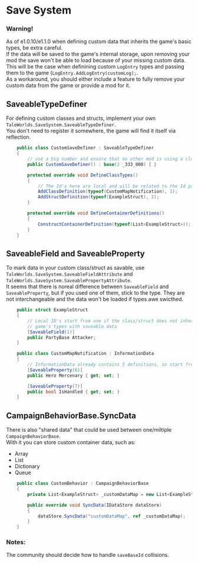 # Save System

### Warning!  
As of e1.0.10/e1.1.0 when defining custom data that inherits the game's basic types, be extra careful.  
If the data will be saved to the game's internal storage, upon removing your mod the save won't be able to load because of your missing custom data.  
This will be the case when definining custom ``LogEntry`` types and passing them to the game (``LogEntry.AddLogEntry(customLog);``.  
As a workaround, you should either include a feature to fully remove your custom data from the game or provide a mod for it.


## SaveableTypeDefiner
For defining custom classes and structs, implement your own ``TaleWorlds.SaveSystem.SaveableTypeDefiner``.  
You don't need to register it somewhere, the game will find it itself via reflection.
```csharp
    public class CustomSaveDefiner : SaveableTypeDefiner
    {
        // use a big number and ensure that no other mod is using a close range
        public CustomSaveDefiner() : base(2 _333_000) { }

        protected override void DefineClassTypes()
        {
            // The Id's here are local and will be related to the Id passed to the constructor
            AddClassDefinition(typeof(CustomMapNotification), 1);
            AddStructDefinition(typeof(ExampleStruct), 2);
        }

        protected override void DefineContainerDefinitions()
        {
            ConstructContainerDefinition(typeof(List<ExampleStruct>));
        }
    }
```
  
## SaveableField and SaveableProperty
To mark data in your custom class/struct as savable, use ``TaleWorlds.SaveSystem.SaveableFieldAttribute`` and ``TaleWorlds.SaveSystem.SaveablePropertyAttribute``.  
It seems that there is noreal difference between ``SaveableField`` and ``SaveableProperty``, but if you used one of them, stick to the type. They are not interchangeable and the data won't be loaded if types awe swicthed.  

```csharp
    public struct ExampleStruct
    {
        // Local ID's start from one if the class/struct does not inherit from any
        // game's types with saveable data
        [SaveableField(1)]
        public PartyBase Attacker;
    }

    public class CustomMapNotification : InformationData
    {
        // InformationData already contains 5 definitions, so start from 6 for custom data
        [SaveableProperty(6)]
        public Hero Mercenary { get; set; }

        [SaveableProperty(7)]
        public bool IsHandled { get; set; }
    }
```
  
## CampaignBehaviorBase.SyncData
There is also "shared data" that could be used between one/miltiple ``CampaignBehaviorBase``.  
With it you can store custom container data, such as:  
* Array
* List
* Dictionary
* Queue
```csharp
    public class CustomBehavior : CampaignBehaviorBase
    {
        private List<ExampleStruct> _customDataMap = new List<ExampleStruct>();

        public override void SyncData(IDataStore dataStore)
        {
            dataStore.SyncData("customDataMap", ref _customDataMap);
        }
    }
```
  
  
### Notes:
The community should decide how to handle ``saveBaseId`` collisions.  
